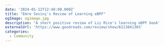 ```yaml
---
date: '2024-01-12T12:40:00.000Z'
title: "Emre Sevinç's Review of Learning eBPF"
ogImage: ogimage.jpg
description: "A short positive review of Liz Rice's learning eBPF book"
externalUrl: 'https://www.goodreads.com/review/show/6113041303'
categories:
  - Community
---
```


